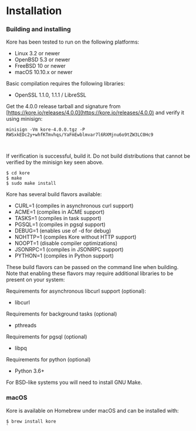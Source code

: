 # Installation

### Building and installing

Kore has been tested to run on the following platforms:

* Linux 3.2 or newer
* OpenBSD 5.3 or newer
* FreeBSD 10 or newer
* macOS 10.10.x or newer

Basic compilation requires the following libraries:

* OpenSSL 1.1.0, 1.1.1 / LibreSSL

Get the 4.0.0 release tarball and signature from [https://kore.io/releases/4.0.0](https://kore.io/releases/4.0.0) and verify it using minisign:

```
minisign -Vm kore-4.0.0.tgz -P RWSxkEDc2y+whfKTmvhqs/YaFmEwblmvar7l6RXMjnu6o9tZW3LC0Hc9



```

If verification is successful, build it. Do not build distributions that
cannot be verified by the minisign key seen above.

```
$ cd kore
$ make
$ sudo make install
```

Kore has several build flavors available:

* CURL=1 \(compiles in asynchronous curl support\)
* ACME=1 \(compiles in ACME support\)
* TASKS=1 \(compiles in task support\)
* PGSQL=1 \(compiles in pgsql support\)
* DEBUG=1 \(enables use of -d for debug\)
* NOHTTP=1 \(compiles Kore without HTTP support\)
* NOOPT=1 \(disable compiler optimizations\)
* JSONRPC=1 \(compiles in JSONRPC support\)
* PYTHON=1 \(compiles in Python support\)

These build flavors can be passed on the command line when building. Note that enabling these flavors may require additional libraries to be present on your system:

Requirements for asynchronous libcurl support \(optional\):

* libcurl

Requirements for background tasks \(optional\)

* pthreads

Requirements for pgsql \(optional\)

* libpq

Requirements for python \(optional\)

* Python 3.6+

For BSD-like systems you will need to install GNU Make.

### macOS

Kore is available on Homebrew under macOS and can be installed with:

```
$ brew install kore
`